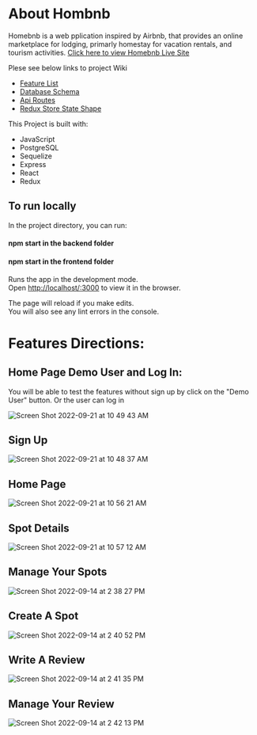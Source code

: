 # About Hombnb

Homebnb is a web pplication inspired by Airbnb, that provides an online marketplace for lodging, primarly homestay for vacation rentals, and tourism activities.
[Click here to view Homebnb Live Site](https://airbnb-kk.herokuapp.com/)



Plese see below links to project Wiki

* [Feature List](https://github.com/katyky14/AirBnB/wiki/Feature-List)
* [Database Schema](https://github.com/katyky14/AirBnB/wiki/Database-Schema)
* [Api Routes](https://github.com/katyky14/AirBnB/wiki/API-Documentation)
* [Redux Store State Shape](https://github.com/katyky14/AirBnB/wiki/Redux-Store-Shape)

This Project is built with:
* JavaScript
* PostgreSQL
* Sequelize
* Express
* React
* Redux

## To run locally
In the project directory, you can run:

#### npm start in the backend folder
#### npm start in the frontend folder

Runs the app in the development mode.\
Open [http://localhost/:3000](http//localhost:3000) to view it in the browser.

The page will reload if you make edits.\
You will also see any lint errors in the console.




# Features Directions:

## Home Page Demo User and Log In:

You will be able to test the features without sign up by click on the "Demo User" button. Or the user can log in

![Screen Shot 2022-09-21 at 10 49 43 AM](https://user-images.githubusercontent.com/73508540/191575579-d37f3252-af2b-41ce-a7b7-90d32a7cc411.png)


## Sign Up

![Screen Shot 2022-09-21 at 10 48 37 AM](https://user-images.githubusercontent.com/73508540/191575310-1c96c7d6-3fcc-49b3-bade-fac6ad08bdd7.png)


## Home Page

![Screen Shot 2022-09-21 at 10 56 21 AM](https://user-images.githubusercontent.com/73508540/191576670-4a0c89ee-593e-4323-ae51-7fdca50acd5e.png)


## Spot Details

![Screen Shot 2022-09-21 at 10 57 12 AM](https://user-images.githubusercontent.com/73508540/191577014-4785a620-f3de-4ede-9f5d-78ea2a1078a2.png)



## Manage Your Spots

![Screen Shot 2022-09-14 at 2 38 27 PM](https://user-images.githubusercontent.com/73508540/190267441-beb60cd9-5da1-4966-9994-58b8308fc16f.png)

## Create A Spot

![Screen Shot 2022-09-14 at 2 40 52 PM](https://user-images.githubusercontent.com/73508540/190267742-86b760c9-29a6-4cc4-a38f-a0a961b9589b.png)

## Write A Review


![Screen Shot 2022-09-14 at 2 41 35 PM](https://user-images.githubusercontent.com/73508540/190267883-d599daee-3f10-4029-8cc5-1c10e6a642c8.png)


## Manage Your Review

![Screen Shot 2022-09-14 at 2 42 13 PM](https://user-images.githubusercontent.com/73508540/190267959-54cbf5d4-a63a-4f3c-a727-2c8cb885b8bf.png)









